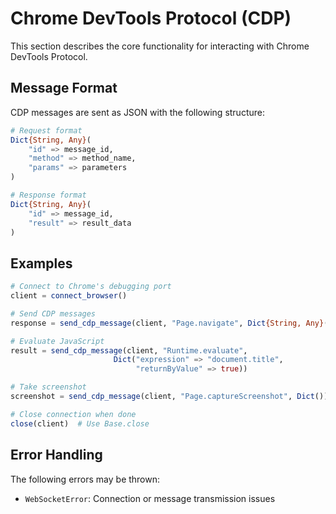 # Chrome DevTools Protocol (CDP)

This section describes the core functionality for interacting with Chrome DevTools Protocol.

## Message Format

CDP messages are sent as JSON with the following structure:
```julia
# Request format
Dict{String, Any}(
    "id" => message_id,
    "method" => method_name,
    "params" => parameters
)

# Response format
Dict{String, Any}(
    "id" => message_id,
    "result" => result_data
)
```

## Examples

```julia
# Connect to Chrome's debugging port
client = connect_browser()

# Send CDP messages
response = send_cdp_message(client, "Page.navigate", Dict{String, Any}("url" => "https://example.com"))

# Evaluate JavaScript
result = send_cdp_message(client, "Runtime.evaluate",
                       Dict("expression" => "document.title",
                            "returnByValue" => true))

# Take screenshot
screenshot = send_cdp_message(client, "Page.captureScreenshot", Dict())

# Close connection when done
close(client)  # Use Base.close
```

## Error Handling

The following errors may be thrown:
- `WebSocketError`: Connection or message transmission issues
